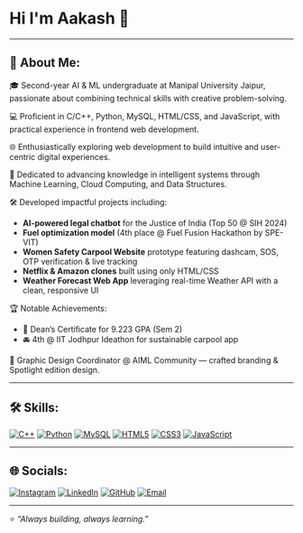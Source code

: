 # Hi I'm Aakash 👋

---

## 🌟 About Me:

🎓 Second-year AI & ML undergraduate at Manipal University Jaipur, passionate about combining technical skills with creative problem-solving.

💻 Proficient in C/C++, Python, MySQL, HTML/CSS, and JavaScript, with practical experience in frontend web development.

🌐 Enthusiastically exploring web development to build intuitive and user-centric digital experiences.

🤖 Dedicated to advancing knowledge in intelligent systems through Machine Learning, Cloud Computing, and Data Structures.

🛠️ Developed impactful projects including:  
- **AI-powered legal chatbot** for the Justice of India (Top 50 @ SIH 2024)  
- **Fuel optimization model** (4th place @ Fuel Fusion Hackathon by SPE-VIT)  
- **Women Safety Carpool Website** prototype featuring dashcam, SOS, OTP verification & live tracking  
- **Netflix & Amazon clones** built using only HTML/CSS  
- **Weather Forecast Web App** leveraging real-time Weather API with a clean, responsive UI

🏆 Notable Achievements:  
- 🥇 Dean’s Certificate for 9.223 GPA (Sem 2)  
- 🚘 4th @ IIT Jodhpur Ideathon for sustainable carpool app

🎨 Graphic Design Coordinator @ AIML Community — crafted branding & Spotlight edition design.

---

## 🛠️ Skills:

[![C++](https://img.shields.io/badge/C++-000000?style=flat-square&logo=c%2B%2B&logoColor=white)](https://isocpp.org/) [![Python](https://img.shields.io/badge/Python-000000?style=flat-square&logo=python&logoColor=white)](https://python.org/) [![MySQL](https://img.shields.io/badge/MySQL-000000?style=flat-square&logo=mysql&logoColor=white)](https://mysql.com/) [![HTML5](https://img.shields.io/badge/HTML5-000000?style=flat-square&logo=html5&logoColor=white)](https://developer.mozilla.org/en-US/docs/Web/HTML) [![CSS3](https://img.shields.io/badge/CSS3-000000?style=flat-square&logo=css3&logoColor=white)](https://developer.mozilla.org/en-US/docs/Web/CSS) [![JavaScript](https://img.shields.io/badge/JavaScript-000000?style=flat-square&logo=javascript&logoColor=white)](https://developer.mozilla.org/en-US/docs/Web/JavaScript)

---

## 🌐 Socials:

[![Instagram](https://img.shields.io/badge/Instagram-E4405F?style=flat-square&logo=instagram&logoColor=white)](https://instagram.com/your_username) [![LinkedIn](https://img.shields.io/badge/LinkedIn-0077B5?style=flat-square&logo=linkedin&logoColor=white)](https://linkedin.com/in/aakash-srivastava) [![GitHub](https://img.shields.io/badge/GitHub-000000?style=flat-square&logo=github&logoColor=white)](https://github.com/Aakash-780) [![Email](https://img.shields.io/badge/Gmail-D14836?style=flat-square&logo=gmail&logoColor=white)](mailto:aakashsrivastava2004@gmail.com)

---

⭐ *“Always building, always learning.”*

